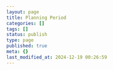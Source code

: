 ```yaml
---
layout: page
title: Planning Period
categories: []
tags: []
status: publish
type: page
published: true
meta: {}
last_modified_at: 2024-12-19 00:26:59
---
```

